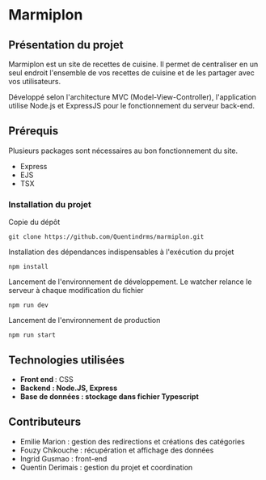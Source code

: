 <h1> Marmiplon </h1>

<h2> Présentation du projet </h2>

<p> Marmiplon est un site de recettes de cuisine. Il permet de centraliser en un seul endroit l'ensemble de vos recettes de cuisine et de les partager avec vos utilisateurs.

Développé selon l'architecture MVC (Model-View-Controller), l'application utilise Node.js et ExpressJS pour le fonctionnement du serveur back-end. <p>

<h2> Prérequis </h2>
<p> Plusieurs packages sont nécessaires au bon fonctionnement du site.
<ul>
    <li>Express</li>
    <li>EJS</li>
    <li>TSX</li>
</ul>

<h3>Installation du projet </h3>

Copie du dépôt 

```shell
git clone https://github.com/Quentindrms/marmiplon.git
```

Installation des dépendances indispensables à l'exécution du projet

``` Shell
npm install
```

Lancement de l'environnement de développement. Le watcher relance le serveur à chaque modification du fichier 

``` shell
npm run dev
```

Lancement de l'environnement de production 

``` shell
npm run start 
```

<h2> Technologies utilisées </h2>

<ul> 
<li> <strong>Front end </strong>: CSS </li>
<li> <strong>Backend : Node.JS, Express</strong></li>
<li> <strong>Base de données : stockage dans fichier Typescript</strong></li> 
</ul>

<h2> Contributeurs </h2>

<ul>
<li> Emilie Marion : gestion des redirections et créations des catégories</li>
<li> Fouzy Chikouche : récupération et affichage des données </li>
<li> Ingrid Gusmao : front-end </li>
<li> Quentin Derimais : gestion du projet et coordination </li>
<ul>
